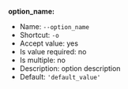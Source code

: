 **option_name:**
* Name: `--option_name`
* Shortcut: `-o`
* Accept value: yes
* Is value required: no
* Is multiple: no
* Description: option description
* Default: `'default_value'`
